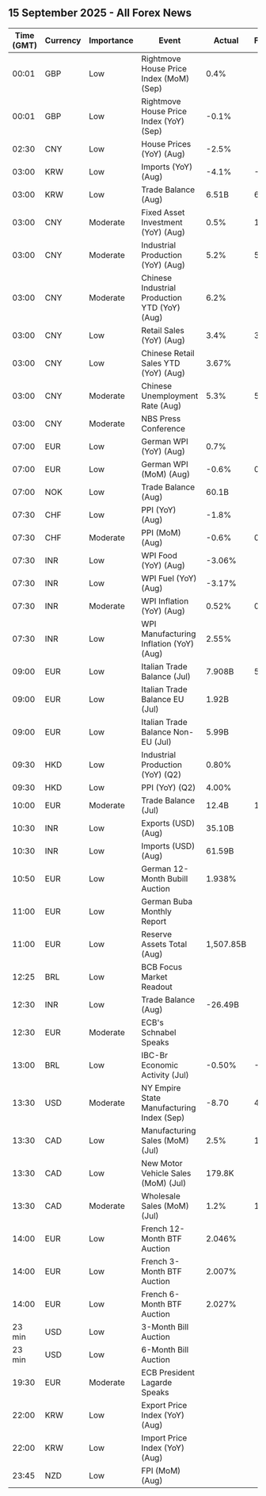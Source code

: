 ## 15 September 2025 - All Forex News

| Time (GMT) | Currency | Importance | Event | Actual | Forecast | Previous |
|------|----------|------------|-------|--------|----------|----------|
| 00:01 | GBP | Low | Rightmove House Price Index (MoM) (Sep) | 0.4% |  | -1.3% |
| 00:01 | GBP | Low | Rightmove House Price Index (YoY) (Sep) | -0.1% |  | 0.3% |
| 02:30 | CNY | Low | House Prices (YoY) (Aug) | -2.5% |  | -2.8% |
| 03:00 | KRW | Low | Imports (YoY) (Aug) | -4.1% | -4.0% | 3.3% |
| 03:00 | KRW | Low | Trade Balance (Aug) | 6.51B | 6.51B | 9.08B |
| 03:00 | CNY | Moderate | Fixed Asset Investment (YoY) (Aug) | 0.5% | 1.5% | 1.6% |
| 03:00 | CNY | Moderate | Industrial Production (YoY) (Aug) | 5.2% | 5.7% | 5.7% |
| 03:00 | CNY | Moderate | Chinese Industrial Production YTD (YoY) (Aug) | 6.2% |  | 6.3% |
| 03:00 | CNY | Low | Retail Sales (YoY) (Aug) | 3.4% | 3.8% | 3.7% |
| 03:00 | CNY | Low | Chinese Retail Sales YTD (YoY) (Aug) | 3.67% |  | 3.84% |
| 03:00 | CNY | Moderate | Chinese Unemployment Rate (Aug) | 5.3% | 5.2% | 5.2% |
| 03:00 | CNY | Moderate | NBS Press Conference |  |  |  |
| 07:00 | EUR | Low | German WPI (YoY) (Aug) | 0.7% |  | 0.5% |
| 07:00 | EUR | Low | German WPI (MoM) (Aug) | -0.6% | 0.2% | -0.1% |
| 07:00 | NOK | Low | Trade Balance (Aug) | 60.1B |  | 54.6B |
| 07:30 | CHF | Low | PPI (YoY) (Aug) | -1.8% |  | -0.9% |
| 07:30 | CHF | Moderate | PPI (MoM) (Aug) | -0.6% | 0.1% | -0.2% |
| 07:30 | INR | Low | WPI Food (YoY) (Aug) | -3.06% |  | -6.29% |
| 07:30 | INR | Low | WPI Fuel (YoY) (Aug) | -3.17% |  | -2.43% |
| 07:30 | INR | Moderate | WPI Inflation (YoY) (Aug) | 0.52% | 0.30% | -0.58% |
| 07:30 | INR | Low | WPI Manufacturing Inflation (YoY) (Aug) | 2.55% |  | 2.05% |
| 09:00 | EUR | Low | Italian Trade Balance (Jul) | 7.908B | 5.500B | 5.384B |
| 09:00 | EUR | Low | Italian Trade Balance EU (Jul) | 1.92B |  | -0.09B |
| 09:00 | EUR | Low | Italian Trade Balance Non-EU (Jul) | 5.99B |  | 5.39B |
| 09:30 | HKD | Low | Industrial Production (YoY) (Q2) | 0.80% |  | 0.70% |
| 09:30 | HKD | Low | PPI (YoY) (Q2) | 4.00% |  | 4.80% |
| 10:00 | EUR | Moderate | Trade Balance (Jul) | 12.4B | 11.7B | 8.0B |
| 10:30 | INR | Low | Exports (USD) (Aug) | 35.10B |  | 37.24B |
| 10:30 | INR | Low | Imports (USD) (Aug) | 61.59B |  | 64.59B |
| 10:50 | EUR | Low | German 12-Month Bubill Auction | 1.938% |  | 1.895% |
| 11:00 | EUR | Low | German Buba Monthly Report |  |  |  |
| 11:00 | EUR | Low | Reserve Assets Total (Aug) | 1,507.85B |  | 1,499.04B |
| 12:25 | BRL | Low | BCB Focus Market Readout |  |  |  |
| 12:30 | INR | Low | Trade Balance (Aug) | -26.49B |  | -27.35B |
| 12:30 | EUR | Moderate | ECB's Schnabel Speaks |  |  |  |
| 13:00 | BRL | Low | IBC-Br Economic Activity (Jul) | -0.50% | -0.20% | -0.10% |
| 13:30 | USD | Moderate | NY Empire State Manufacturing Index (Sep) | -8.70 | 4.30 | 11.90 |
| 13:30 | CAD | Low | Manufacturing Sales (MoM) (Jul) | 2.5% | 1.7% | 0.3% |
| 13:30 | CAD | Low | New Motor Vehicle Sales (MoM) (Jul) | 179.8K |  | 177.2K |
| 13:30 | CAD | Moderate | Wholesale Sales (MoM) (Jul) | 1.2% | 1.4% | 1.0% |
| 14:00 | EUR | Low | French 12-Month BTF Auction | 2.046% |  | 1.997% |
| 14:00 | EUR | Low | French 3-Month BTF Auction | 2.007% |  | 1.989% |
| 14:00 | EUR | Low | French 6-Month BTF Auction | 2.027% |  | 2.006% |
| 23 min | USD | Low | 3-Month Bill Auction |  |  | 3.940% |
| 23 min | USD | Low | 6-Month Bill Auction |  |  | 3.730% |
| 19:30 | EUR | Moderate | ECB President Lagarde Speaks |  |  |  |
| 22:00 | KRW | Low | Export Price Index (YoY) (Aug) |  |  | -4.3% |
| 22:00 | KRW | Low | Import Price Index (YoY) (Aug) |  |  | -5.9% |
| 23:45 | NZD | Low | FPI (MoM) (Aug) |  |  | 0.7% |
